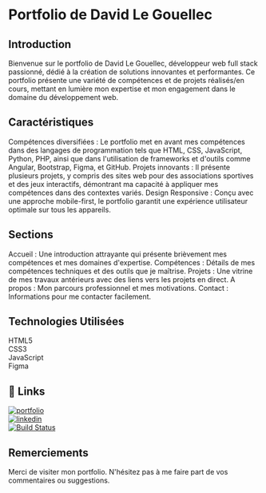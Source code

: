# Portfolio de David Le Gouellec  
## Introduction
Bienvenue sur le portfolio de David Le Gouellec, développeur web full stack passionné, dédié à la création de solutions innovantes et performantes. Ce portfolio présente une variété de compétences et de projets réalisés/en cours, mettant en lumière mon expertise et mon engagement dans le domaine du développement web.  

## Caractéristiques
Compétences diversifiées : Le portfolio met en avant mes compétences dans des langages de programmation tels que HTML, CSS, JavaScript, Python, PHP, ainsi que dans l'utilisation de frameworks et d'outils comme Angular, Bootstrap, Figma, et GitHub.
Projets innovants : Il présente plusieurs projets, y compris des sites web pour des associations sportives et des jeux interactifs, démontrant ma capacité à appliquer mes compétences dans des contextes variés.
Design Responsive : Conçu avec une approche mobile-first, le portfolio garantit une expérience utilisateur optimale sur tous les appareils.  

## Sections
Accueil : Une introduction attrayante qui présente brièvement mes compétences et mes domaines d'expertise.
Compétences : Détails de mes compétences techniques et des outils que je maîtrise.
Projets : Une vitrine de mes travaux antérieurs avec des liens vers les projets en direct.
A propos : Mon parcours professionnel et mes motivations.
Contact : Informations pour me contacter facilement.  

## Technologies Utilisées
HTML5  
CSS3  
JavaScript  
Figma  

## 🔗 Links
[![portfolio](https://img.shields.io/badge/my_portfolio-000?style=for-the-badge&logo=ko-fi&logoColor=white)](https://ddlgc-portfolio.netlify.app/)  
[![linkedin](https://img.shields.io/badge/linkedin-0A66C2?style=for-the-badge&logo=linkedin&logoColor=white)](https://www.linkedin.com/in/david-le-gouellec-551322243/)  
[![Build Status](https://badges.netlify.com/api/site-name.svg?branch=master)](https://app.netlify.com/sites/ddlgc-portfolio/deploys)

## Remerciements
Merci de visiter mon portfolio. N'hésitez pas à me faire part de vos commentaires ou suggestions.
